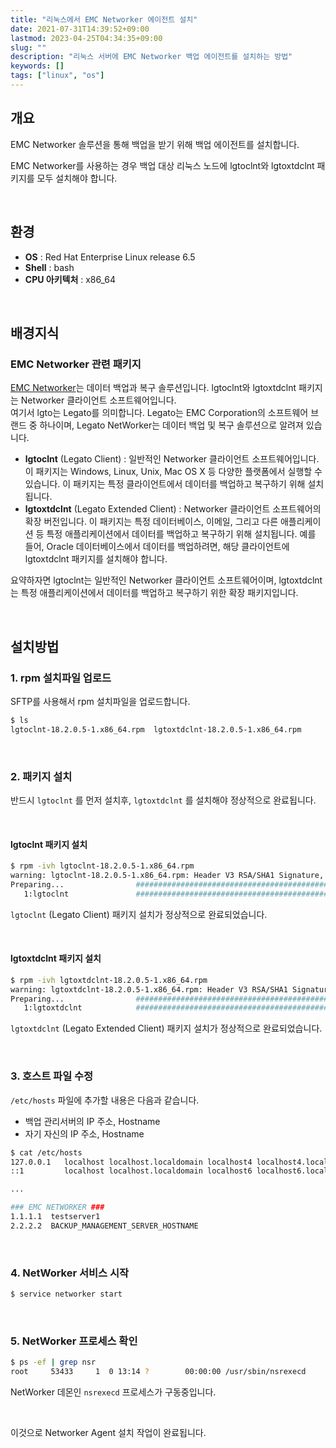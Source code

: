 ```yaml
---
title: "리눅스에서 EMC Networker 에이전트 설치"
date: 2021-07-31T14:39:52+09:00
lastmod: 2023-04-25T04:34:35+09:00
slug: ""
description: "리눅스 서버에 EMC Networker 백업 에이전트를 설치하는 방법"
keywords: []
tags: ["linux", "os"]
---
```


## 개요

EMC Networker 솔루션을 통해 백업을 받기 위해 백업 에이전트를 설치합니다.

EMC Networker를 사용하는 경우 백업 대상 리눅스 노드에 lgtoclnt와 lgtoxtdclnt 패키지를 모두 설치해야 합니다.

&nbsp;

## 환경

- **OS** : Red Hat Enterprise Linux release 6.5
- **Shell** : bash
- **CPU 아키텍처** : x86_64

&nbsp;

## 배경지식

### EMC Networker 관련 패키지

[EMC Networker](https://en.wikipedia.org/wiki/EMC_NetWorker)는 데이터 백업과 복구 솔루션입니다. lgtoclnt와 lgtoxtdclnt 패키지는 Networker 클라이언트 소프트웨어입니다.  
여기서 lgto는 Legato를 의미합니다. Legato는 EMC Corporation의 소프트웨어 브랜드 중 하나이며, Legato NetWorker는 데이터 백업 및 복구 솔루션으로 알려져 있습니다.

- **lgtoclnt** (Legato Client) : 일반적인 Networker 클라이언트 소프트웨어입니다. 이 패키지는 Windows, Linux, Unix, Mac OS X 등 다양한 플랫폼에서 실행할 수 있습니다. 이 패키지는 특정 클라이언트에서 데이터를 백업하고 복구하기 위해 설치됩니다.
- **lgtoxtdclnt** (Legato Extended Client) : Networker 클라이언트 소프트웨어의 확장 버전입니다. 이 패키지는 특정 데이터베이스, 이메일, 그리고 다른 애플리케이션 등 특정 애플리케이션에서 데이터를 백업하고 복구하기 위해 설치됩니다. 예를 들어, Oracle 데이터베이스에서 데이터를 백업하려면, 해당 클라이언트에 lgtoxtdclnt 패키지를 설치해야 합니다.

요약하자면 lgtoclnt는 일반적인 Networker 클라이언트 소프트웨어이며, lgtoxtdclnt는 특정 애플리케이션에서 데이터를 백업하고 복구하기 위한 확장 패키지입니다.

&nbsp;

## 설치방법

### 1. rpm 설치파일 업로드

SFTP를 사용해서 rpm 설치파일을 업로드합니다.

```bash
$ ls
lgtoclnt-18.2.0.5-1.x86_64.rpm  lgtoxtdclnt-18.2.0.5-1.x86_64.rpm
```

&nbsp;

### 2. 패키지 설치

반드시 `lgtoclnt` 를 먼저 설치후, `lgtoxtdclnt` 를 설치해야 정상적으로 완료됩니다.

&nbsp;

#### lgtoclnt 패키지 설치

```bash
$ rpm -ivh lgtoclnt-18.2.0.5-1.x86_64.rpm 
warning: lgtoclnt-18.2.0.5-1.x86_64.rpm: Header V3 RSA/SHA1 Signature, key ID c5dfe03d: NOKEY
Preparing...                ########################################### [100%]
   1:lgtoclnt               ########################################### [100%]
```

`lgtoclnt` (Legato Client) 패키지 설치가 정상적으로 완료되었습니다.

&nbsp;

#### lgtoxtdclnt 패키지 설치

```bash
$ rpm -ivh lgtoxtdclnt-18.2.0.5-1.x86_64.rpm
warning: lgtoxtdclnt-18.2.0.5-1.x86_64.rpm: Header V3 RSA/SHA1 Signature, key ID c5dfe03d: NOKEY
Preparing...                ########################################### [100%]
   1:lgtoxtdclnt            ########################################### [100%]
```

`lgtoxtdclnt` (Legato Extended Client) 패키지 설치가 정상적으로 완료되었습니다.  

&nbsp;

### 3. 호스트 파일 수정

`/etc/hosts` 파일에 추가할 내용은 다음과 같습니다.

- 백업 관리서버의 IP 주소, Hostname
- 자기 자신의 IP 주소, Hostname

```bash
$ cat /etc/hosts
127.0.0.1   localhost localhost.localdomain localhost4 localhost4.localdomain4
::1         localhost localhost.localdomain localhost6 localhost6.localdomain6

...

### EMC NETWORKER ###
1.1.1.1  testserver1
2.2.2.2  BACKUP_MANAGEMENT_SERVER_HOSTNAME
```

&nbsp;

### 4. NetWorker 서비스 시작

```bash
$ service networker start
```

&nbsp;

### 5. NetWorker 프로세스 확인

```bash
$ ps -ef | grep nsr
root     53433     1  0 13:14 ?        00:00:00 /usr/sbin/nsrexecd
```

NetWorker 데몬인  `nsrexecd` 프로세스가 구동중입니다.

&nbsp;

이것으로 Networker Agent 설치 작업이 완료됩니다.

